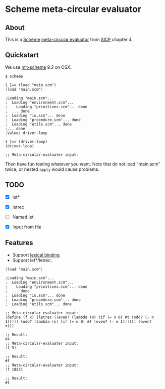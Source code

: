 Scheme meta-circular evaluator
===========


About
------

This is a [Scheme](http://www.schemers.org/) [meta-circular evaluator](https://en.wikipedia.org/wiki/Meta-circular_evaluator) from [SICP](https://mitpress.mit.edu/sicp/) chapter 4.


Quickstart
-----

We use [mit-scheme](https://www.gnu.org/software/mit-scheme/) 9.2 on OSX. 

```
$ scheme

1 ]=> (load "main.scm")
(load "main.scm")

;Loading "main.scm"...
;  Loading "environment.scm"...
;    Loading "primitives.scm"... done
;  ... done
;  Loading "io.scm"... done
;  Loading "procedure.scm"... done
;  Loading "utils.scm"... done
;... done
;Value: driver-loop

1 ]=> (driver-loop)
(driver-loop)

;; Meta-circular-evaluater input:

```
Then have fun testing whatever you want. Note that do not load "main.scm" twice, or nested `apply` would cause problems.


TODO
-----

- [x] let*
- [x] letrec
- [ ] Named let
- [x] Input from file


Features
-----

- Support [lexical binding](http://www.gnu.org/software/mit-scheme/documentation/mit-scheme-ref/Lexical-Binding.html).
- Support let*/letrec:
```
(load "main.scm")

;Loading "main.scm"...
;  Loading "environment.scm"...
;    Loading "primitives.scm"... done
;  ... done
;  Loading "io.scm"... done
;  Loading "procedure.scm"... done
;  Loading "utils.scm"... done

;; Meta-circular-evaluater input:
(define (f x) (letrec ((even? (lambda (n) (if (= n 0) #t (odd? (- n 1))))) (odd? (lambda (n) (if (= n 0) #f (even? (- n 1)))))) (even? x)))

;; Result:
ok
;; Meta-circular-evaluater input:
(f 5)

;; Result:
#f
;; Meta-circular-evaluater input:
(f 1022)

;; Result:
#t
```

